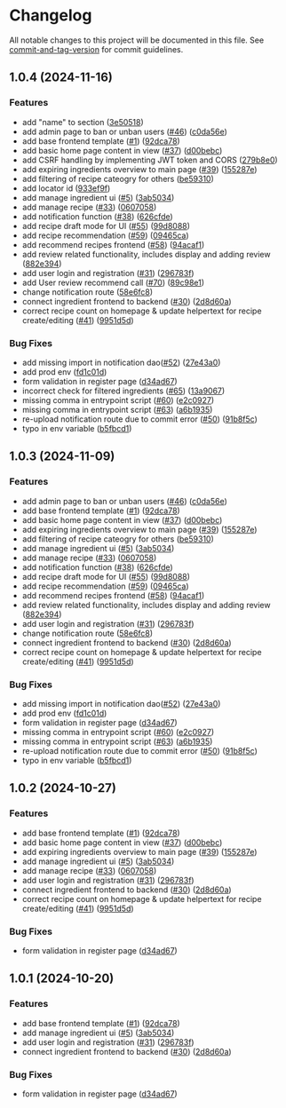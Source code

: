 # Changelog

All notable changes to this project will be documented in this file. See [commit-and-tag-version](https://github.com/absolute-version/commit-and-tag-version) for commit guidelines.

## 1.0.4 (2024-11-16)


### Features

* add "name" to section ([3e50518](https://github.com/dmss-group3-practice-module/frontend/commit/3e50518869e4da45102e8630a13e5c02dbbfe3bf))
* add admin page to ban or unban users ([#46](https://github.com/dmss-group3-practice-module/frontend/issues/46)) ([c0da56e](https://github.com/dmss-group3-practice-module/frontend/commit/c0da56e1c5c354a74b66b1588c06c6e2cae229e7))
* add base frontend template ([#1](https://github.com/dmss-group3-practice-module/frontend/issues/1)) ([92dca78](https://github.com/dmss-group3-practice-module/frontend/commit/92dca78af28317d5769ab49f02287ecd9566687b))
* add basic home page content in view ([#37](https://github.com/dmss-group3-practice-module/frontend/issues/37)) ([d00bebc](https://github.com/dmss-group3-practice-module/frontend/commit/d00bebc3d4a30bb754c8c7d0cdfb84f0807a0cb8))
* add CSRF handling  by implementing JWT token and CORS ([279b8e0](https://github.com/dmss-group3-practice-module/frontend/commit/279b8e00308f7246def8e84d4ebbfa3951f1665c))
* add expiring ingredients overview to main page ([#39](https://github.com/dmss-group3-practice-module/frontend/issues/39)) ([155287e](https://github.com/dmss-group3-practice-module/frontend/commit/155287e7aee91f3f7d7f2ce743cb1f1886c5c740))
* add filtering of recipe cateogry for others ([be59310](https://github.com/dmss-group3-practice-module/frontend/commit/be59310be57720c185f05c2b08edb6802058ad9c))
* add locator id ([933ef9f](https://github.com/dmss-group3-practice-module/frontend/commit/933ef9f3e6950ecdc095dc8391d615f57c8c7beb))
* add manage ingredient ui ([#5](https://github.com/dmss-group3-practice-module/frontend/issues/5)) ([3ab5034](https://github.com/dmss-group3-practice-module/frontend/commit/3ab5034372c0eb45c7273d6a1af6a849391ca81f))
* add manage recipe ([#33](https://github.com/dmss-group3-practice-module/frontend/issues/33)) ([0607058](https://github.com/dmss-group3-practice-module/frontend/commit/060705873ee7231501f59b7f47dc94c8c3b1232d))
* add notification function ([#38](https://github.com/dmss-group3-practice-module/frontend/issues/38)) ([626cfde](https://github.com/dmss-group3-practice-module/frontend/commit/626cfde56cc335e1d0b2d3e891c536cd05cf6f95))
* add recipe draft mode for UI ([#55](https://github.com/dmss-group3-practice-module/frontend/issues/55)) ([99d8088](https://github.com/dmss-group3-practice-module/frontend/commit/99d80888d9234c8c08f3e99365c716a605b06a24))
* add recipe recommendation ([#59](https://github.com/dmss-group3-practice-module/frontend/issues/59)) ([09465ca](https://github.com/dmss-group3-practice-module/frontend/commit/09465ca7d1ffbca5768141be9b5c38f835675fff))
* add recommend recipes frontend ([#58](https://github.com/dmss-group3-practice-module/frontend/issues/58)) ([94acaf1](https://github.com/dmss-group3-practice-module/frontend/commit/94acaf161fbf35ed9d18bad1fd9fb7785b8586a5))
* add review related functionality, includes display and adding review ([882e394](https://github.com/dmss-group3-practice-module/frontend/commit/882e3942140d8e27b317d1e3cef1afff25f7f917))
* add user login and registration ([#31](https://github.com/dmss-group3-practice-module/frontend/issues/31)) ([296783f](https://github.com/dmss-group3-practice-module/frontend/commit/296783f661476aac36e81721ca95f94bb029b5a3))
* add User review recommend call  ([#70](https://github.com/dmss-group3-practice-module/frontend/issues/70)) ([89c98e1](https://github.com/dmss-group3-practice-module/frontend/commit/89c98e14a7df2299f7b68b64ec0e3bd8de9fd6bd))
* change notification route ([58e6fc8](https://github.com/dmss-group3-practice-module/frontend/commit/58e6fc848371ebdc50aa40044728081da3ac680b))
* connect ingredient frontend to backend ([#30](https://github.com/dmss-group3-practice-module/frontend/issues/30)) ([2d8d60a](https://github.com/dmss-group3-practice-module/frontend/commit/2d8d60aa8761663a6975d04832c0494abcfe3c9e))
* correct recipe count on homepage & update helpertext for recipe create/editing ([#41](https://github.com/dmss-group3-practice-module/frontend/issues/41)) ([9951d5d](https://github.com/dmss-group3-practice-module/frontend/commit/9951d5d16f35c2cdfedcb291d82ccc20c1f5ef66))


### Bug Fixes

* add missing import in notification dao([#52](https://github.com/dmss-group3-practice-module/frontend/issues/52)) ([27e43a0](https://github.com/dmss-group3-practice-module/frontend/commit/27e43a0ba1e9b22a591c18f7f39f11f4daa37cd6))
* add prod env ([fd1c01d](https://github.com/dmss-group3-practice-module/frontend/commit/fd1c01d1eae1665a74f955adec6089297495ae6f))
* form validation in register page ([d34ad67](https://github.com/dmss-group3-practice-module/frontend/commit/d34ad678309281bfe65ad22dedb0b9653438097f))
* incorrect check for filtered ingredients ([#65](https://github.com/dmss-group3-practice-module/frontend/issues/65)) ([13a9067](https://github.com/dmss-group3-practice-module/frontend/commit/13a906787423b088dbb71b9f062078dae7a0094e))
* missing comma in entrypoint script ([#60](https://github.com/dmss-group3-practice-module/frontend/issues/60)) ([e2c0927](https://github.com/dmss-group3-practice-module/frontend/commit/e2c09274198e128265f0f0f94f6fbc5c6ae9f9bf))
* missing comma in entrypoint script ([#63](https://github.com/dmss-group3-practice-module/frontend/issues/63)) ([a6b1935](https://github.com/dmss-group3-practice-module/frontend/commit/a6b1935d6c738a2b620fe5ed8171caf3cf5c4dfa))
* re-upload notification route due to commit error ([#50](https://github.com/dmss-group3-practice-module/frontend/issues/50)) ([91b8f5c](https://github.com/dmss-group3-practice-module/frontend/commit/91b8f5cafe729f3ae605fa0b1ffc47ca072a0b05))
* typo in env variable ([b5fbcd1](https://github.com/dmss-group3-practice-module/frontend/commit/b5fbcd187875b1a4a5676774c66ca495567c3f89))

## 1.0.3 (2024-11-09)


### Features

* add admin page to ban or unban users ([#46](https://github.com/dmss-group3-practice-module/frontend/issues/46)) ([c0da56e](https://github.com/dmss-group3-practice-module/frontend/commit/c0da56e1c5c354a74b66b1588c06c6e2cae229e7))
* add base frontend template ([#1](https://github.com/dmss-group3-practice-module/frontend/issues/1)) ([92dca78](https://github.com/dmss-group3-practice-module/frontend/commit/92dca78af28317d5769ab49f02287ecd9566687b))
* add basic home page content in view ([#37](https://github.com/dmss-group3-practice-module/frontend/issues/37)) ([d00bebc](https://github.com/dmss-group3-practice-module/frontend/commit/d00bebc3d4a30bb754c8c7d0cdfb84f0807a0cb8))
* add expiring ingredients overview to main page ([#39](https://github.com/dmss-group3-practice-module/frontend/issues/39)) ([155287e](https://github.com/dmss-group3-practice-module/frontend/commit/155287e7aee91f3f7d7f2ce743cb1f1886c5c740))
* add filtering of recipe cateogry for others ([be59310](https://github.com/dmss-group3-practice-module/frontend/commit/be59310be57720c185f05c2b08edb6802058ad9c))
* add manage ingredient ui ([#5](https://github.com/dmss-group3-practice-module/frontend/issues/5)) ([3ab5034](https://github.com/dmss-group3-practice-module/frontend/commit/3ab5034372c0eb45c7273d6a1af6a849391ca81f))
* add manage recipe ([#33](https://github.com/dmss-group3-practice-module/frontend/issues/33)) ([0607058](https://github.com/dmss-group3-practice-module/frontend/commit/060705873ee7231501f59b7f47dc94c8c3b1232d))
* add notification function ([#38](https://github.com/dmss-group3-practice-module/frontend/issues/38)) ([626cfde](https://github.com/dmss-group3-practice-module/frontend/commit/626cfde56cc335e1d0b2d3e891c536cd05cf6f95))
* add recipe draft mode for UI ([#55](https://github.com/dmss-group3-practice-module/frontend/issues/55)) ([99d8088](https://github.com/dmss-group3-practice-module/frontend/commit/99d80888d9234c8c08f3e99365c716a605b06a24))
* add recipe recommendation ([#59](https://github.com/dmss-group3-practice-module/frontend/issues/59)) ([09465ca](https://github.com/dmss-group3-practice-module/frontend/commit/09465ca7d1ffbca5768141be9b5c38f835675fff))
* add recommend recipes frontend ([#58](https://github.com/dmss-group3-practice-module/frontend/issues/58)) ([94acaf1](https://github.com/dmss-group3-practice-module/frontend/commit/94acaf161fbf35ed9d18bad1fd9fb7785b8586a5))
* add review related functionality, includes display and adding review ([882e394](https://github.com/dmss-group3-practice-module/frontend/commit/882e3942140d8e27b317d1e3cef1afff25f7f917))
* add user login and registration ([#31](https://github.com/dmss-group3-practice-module/frontend/issues/31)) ([296783f](https://github.com/dmss-group3-practice-module/frontend/commit/296783f661476aac36e81721ca95f94bb029b5a3))
* change notification route ([58e6fc8](https://github.com/dmss-group3-practice-module/frontend/commit/58e6fc848371ebdc50aa40044728081da3ac680b))
* connect ingredient frontend to backend ([#30](https://github.com/dmss-group3-practice-module/frontend/issues/30)) ([2d8d60a](https://github.com/dmss-group3-practice-module/frontend/commit/2d8d60aa8761663a6975d04832c0494abcfe3c9e))
* correct recipe count on homepage & update helpertext for recipe create/editing ([#41](https://github.com/dmss-group3-practice-module/frontend/issues/41)) ([9951d5d](https://github.com/dmss-group3-practice-module/frontend/commit/9951d5d16f35c2cdfedcb291d82ccc20c1f5ef66))


### Bug Fixes

* add missing import in notification dao([#52](https://github.com/dmss-group3-practice-module/frontend/issues/52)) ([27e43a0](https://github.com/dmss-group3-practice-module/frontend/commit/27e43a0ba1e9b22a591c18f7f39f11f4daa37cd6))
* add prod env ([fd1c01d](https://github.com/dmss-group3-practice-module/frontend/commit/fd1c01d1eae1665a74f955adec6089297495ae6f))
* form validation in register page ([d34ad67](https://github.com/dmss-group3-practice-module/frontend/commit/d34ad678309281bfe65ad22dedb0b9653438097f))
* missing comma in entrypoint script ([#60](https://github.com/dmss-group3-practice-module/frontend/issues/60)) ([e2c0927](https://github.com/dmss-group3-practice-module/frontend/commit/e2c09274198e128265f0f0f94f6fbc5c6ae9f9bf))
* missing comma in entrypoint script ([#63](https://github.com/dmss-group3-practice-module/frontend/issues/63)) ([a6b1935](https://github.com/dmss-group3-practice-module/frontend/commit/a6b1935d6c738a2b620fe5ed8171caf3cf5c4dfa))
* re-upload notification route due to commit error ([#50](https://github.com/dmss-group3-practice-module/frontend/issues/50)) ([91b8f5c](https://github.com/dmss-group3-practice-module/frontend/commit/91b8f5cafe729f3ae605fa0b1ffc47ca072a0b05))
* typo in env variable ([b5fbcd1](https://github.com/dmss-group3-practice-module/frontend/commit/b5fbcd187875b1a4a5676774c66ca495567c3f89))

## 1.0.2 (2024-10-27)


### Features

* add base frontend template ([#1](https://github.com/dmss-group3-practice-module/frontend/issues/1)) ([92dca78](https://github.com/dmss-group3-practice-module/frontend/commit/92dca78af28317d5769ab49f02287ecd9566687b))
* add basic home page content in view ([#37](https://github.com/dmss-group3-practice-module/frontend/issues/37)) ([d00bebc](https://github.com/dmss-group3-practice-module/frontend/commit/d00bebc3d4a30bb754c8c7d0cdfb84f0807a0cb8))
* add expiring ingredients overview to main page ([#39](https://github.com/dmss-group3-practice-module/frontend/issues/39)) ([155287e](https://github.com/dmss-group3-practice-module/frontend/commit/155287e7aee91f3f7d7f2ce743cb1f1886c5c740))
* add manage ingredient ui ([#5](https://github.com/dmss-group3-practice-module/frontend/issues/5)) ([3ab5034](https://github.com/dmss-group3-practice-module/frontend/commit/3ab5034372c0eb45c7273d6a1af6a849391ca81f))
* add manage recipe ([#33](https://github.com/dmss-group3-practice-module/frontend/issues/33)) ([0607058](https://github.com/dmss-group3-practice-module/frontend/commit/060705873ee7231501f59b7f47dc94c8c3b1232d))
* add user login and registration ([#31](https://github.com/dmss-group3-practice-module/frontend/issues/31)) ([296783f](https://github.com/dmss-group3-practice-module/frontend/commit/296783f661476aac36e81721ca95f94bb029b5a3))
* connect ingredient frontend to backend ([#30](https://github.com/dmss-group3-practice-module/frontend/issues/30)) ([2d8d60a](https://github.com/dmss-group3-practice-module/frontend/commit/2d8d60aa8761663a6975d04832c0494abcfe3c9e))
* correct recipe count on homepage & update helpertext for recipe create/editing ([#41](https://github.com/dmss-group3-practice-module/frontend/issues/41)) ([9951d5d](https://github.com/dmss-group3-practice-module/frontend/commit/9951d5d16f35c2cdfedcb291d82ccc20c1f5ef66))


### Bug Fixes

* form validation in register page ([d34ad67](https://github.com/dmss-group3-practice-module/frontend/commit/d34ad678309281bfe65ad22dedb0b9653438097f))

## 1.0.1 (2024-10-20)


### Features

* add base frontend template ([#1](https://github.com/dmss-group3-practice-module/frontend/issues/1)) ([92dca78](https://github.com/dmss-group3-practice-module/frontend/commit/92dca78af28317d5769ab49f02287ecd9566687b))
* add manage ingredient ui ([#5](https://github.com/dmss-group3-practice-module/frontend/issues/5)) ([3ab5034](https://github.com/dmss-group3-practice-module/frontend/commit/3ab5034372c0eb45c7273d6a1af6a849391ca81f))
* add user login and registration ([#31](https://github.com/dmss-group3-practice-module/frontend/issues/31)) ([296783f](https://github.com/dmss-group3-practice-module/frontend/commit/296783f661476aac36e81721ca95f94bb029b5a3))
* connect ingredient frontend to backend ([#30](https://github.com/dmss-group3-practice-module/frontend/issues/30)) ([2d8d60a](https://github.com/dmss-group3-practice-module/frontend/commit/2d8d60aa8761663a6975d04832c0494abcfe3c9e))


### Bug Fixes

* form validation in register page ([d34ad67](https://github.com/dmss-group3-practice-module/frontend/commit/d34ad678309281bfe65ad22dedb0b9653438097f))
